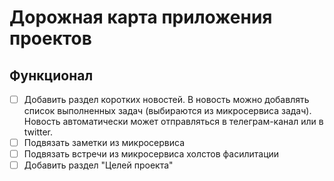 # Дорожная карта приложения проектов

## Функционал

- [ ] Добавить раздел коротких новостей.
  В новость можно добавлять список выполненных задач (выбираются из микросервиса задач).
  Новость автоматически может отправляться в телеграм-канал или в twitter.
- [ ] Подвязать заметки из микросервиса
- [ ] Подвязать встречи из микросервиса холстов фасилитации
- [ ] Добавить раздел "Целей проекта"
